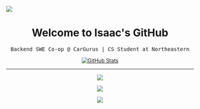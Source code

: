 ![](assets/images/header.png)

<p> 
  <h1 align="center">
    <b>Welcome to Isaac's GitHub</b>
  </h1>
  <p align="center">
    <samp>Backend SWE Co-op @ CarGurus | CS Student at Northeastern</samp>
  </p>
</p>

<p align="center">
  <a href="https://github.com/isaac-levine">
    <img alt="GitHub Stats" src="https://github-readme-stats.vercel.app/api?username=isaac-levine&custom_title=GitHub%20Stats&show_icons=true&theme=github_dark&count_private=true&include_all_commits=true&hide_border=true" />
  </a>
</p>

-----

<p align="center">
  <a href="https://www.linkedin.com/in/isaacmlevine4">
    <img src="https://img.shields.io/badge/LinkedIn-Isaac Levine-0072B1?logo=linkedin&style=flat-square" />
  </a>
</p>
<p align="center">
  <a href="https://x.com/isaaclevine84">
    <img src="https://img.shields.io/badge/@isaaclevine84-000000?logo=x&logoColor=white&style=flat-square" />
  </a>
</p>
<p align="center">
  <a href="https://visitcount.itsvg.in">
    <img src="https://visitcount.itsvg.in/api?id=isaac-levine&label=Profile%20Views&color=12&icon=0&pretty=true" />
  </a>
</p>
  
<!-- <p align="center">
  <a href="https://github.com/isaac-levine">
    <img src="https://enkahcw3aqjzlyp.m.pipedream.net/?key=gh-wei&label=visitors&color=grey&style=flat" />
  </a>
</p> -->
